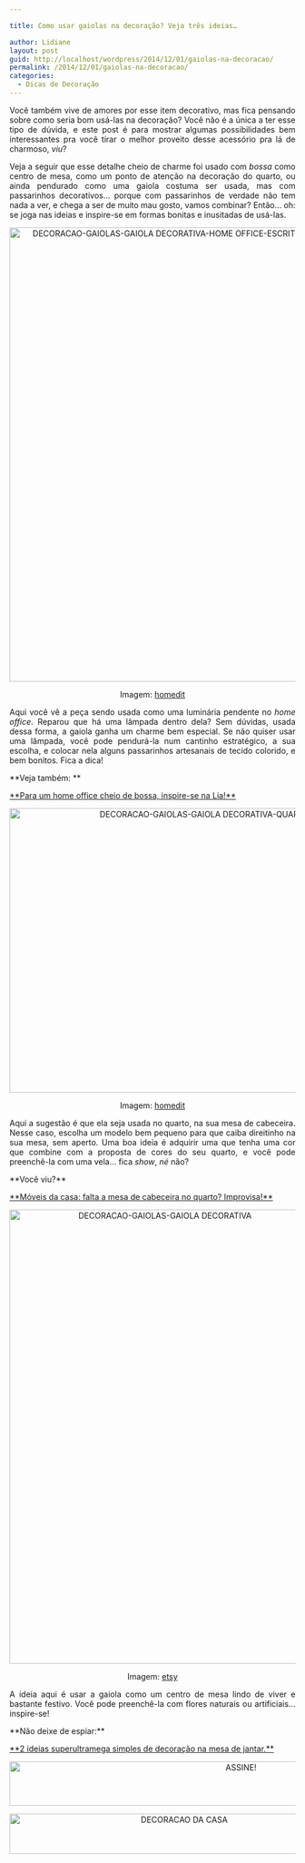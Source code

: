 ```yaml
---

title: Como usar gaiolas na decoração? Veja três ideias…

author: Lidiane
layout: post
guid: http://localhost/wordpress/2014/12/01/gaiolas-na-decoracao/
permalink: /2014/12/01/gaiolas-na-decoracao/
categories:
  - Dicas de Decoração
---
```

<p align="justify">
  Você também vive de amores por esse item decorativo, mas fica pensando sobre como seria bom usá-las na decoração? Você não é a única a ter esse tipo de dúvida, e este post é para mostrar algumas possibilidades bem interessantes pra você tirar o melhor proveito desse acessório pra lá de charmoso, <em>viu</em>?
</p>

<p align="justify">
  Veja a seguir que esse detalhe cheio de charme foi usado com <em>bossa</em> como centro de mesa, como um ponto de atenção na decoração do quarto, ou ainda pendurado como uma gaiola costuma ser usada, mas com passarinhos decorativos… porque com passarinhos de verdade não tem nada a ver, e chega a ser de muito mau gosto, vamos combinar? Então… oh: se joga nas ideias e inspire-se em formas bonitas e inusitadas de usá-las.
</p>

<p align="center">
  <a href="http://www.trololodemulher.com.br/blog/wp-content/uploads/2014/11/DECORACAO-GAIOLAS-GAIOLA-DECORATIVA-HOME-OFFICE-ESCRITORIO.jpg"><img class="alignnone size-full wp-image-10618" src="http://www.trololodemulher.com.br/blog/wp-content/uploads/2014/11/DECORACAO-GAIOLAS-GAIOLA-DECORATIVA-HOME-OFFICE-ESCRITORIO.jpg" alt="DECORACAO-GAIOLAS-GAIOLA DECORATIVA-HOME OFFICE-ESCRITORIO" width="562" height="800" /></a>
</p>

<p align="center">
  Imagem: <a href="http://www.homedit.com/" target="_blank">homedit</a>
</p>

<p align="justify">
  Aqui você vê a peça sendo usada como uma luminária pendente no <em>home office</em>. Reparou que há uma lâmpada dentro dela? Sem dúvidas, usada dessa forma, a gaiola ganha um charme bem especial. Se não quiser usar uma lâmpada, você pode pendurá-la num cantinho estratégico, a sua escolha, e colocar nela alguns passarinhos artesanais de tecido colorido, e bem bonitos. Fica a dica!
</p>

<p align="justify">
  **Veja também: **
</p>

<p align="justify">
  <a href="http://www.decoracaodacasa.com/home-office-2/" target="_blank">**Para um home office cheio de bossa, inspire-se na Lia!**</a>
</p>

<p align="center">
  <a href="http://www.trololodemulher.com.br/blog/wp-content/uploads/2014/11/DECORACAO-GAIOLAS-GAIOLA-DECORATIVA-QUARTO-MESA-CABECEIRA.jpg"><img class="alignnone size-full wp-image-10619" src="http://www.trololodemulher.com.br/blog/wp-content/uploads/2014/11/DECORACAO-GAIOLAS-GAIOLA-DECORATIVA-QUARTO-MESA-CABECEIRA.jpg" alt="DECORACAO-GAIOLAS-GAIOLA DECORATIVA-QUARTO-MESA CABECEIRA" width="800" height="501" /></a>
</p>

<p align="center">
  Imagem: <a href="http://www.homedit.com/" target="_blank">homedit</a>
</p>

<p align="justify">
  Aqui a sugestão é que ela seja usada no quarto, na sua mesa de cabeceira. Nesse caso, escolha um modelo bem pequeno para que caiba direitinho na sua mesa, sem aperto. Uma boa ideia é adquirir uma que tenha uma cor que combine com a proposta de cores do seu quarto, e você pode preenchê-la com uma vela… fica <em>show</em>, <em>né</em> não?
</p>

<p align="justify">
  **Você viu?**
</p>

<p align="justify">
  <a href="http://www.trololodemulher.com.br/2013/05/08/moveis-quarto/" target="_blank">**Móveis da casa: falta a mesa de cabeceira no quarto? Improvisa!**</a>
</p>

<p align="center">
  <a href="http://www.trololodemulher.com.br/blog/wp-content/uploads/2014/11/DECORACAO-GAIOLAS-GAIOLA-DECORATIVA.jpg"><img class="alignnone size-full wp-image-10616" src="http://www.trololodemulher.com.br/blog/wp-content/uploads/2014/11/DECORACAO-GAIOLAS-GAIOLA-DECORATIVA.jpg" alt="DECORACAO-GAIOLAS-GAIOLA DECORATIVA" width="532" height="800" /></a>
</p>

<p align="center">
  Imagem: <a href="https://www.etsy.com/listing/204570660/bird-cage-cream-white-set-of-3-brid-cage" target="_blank">etsy</a>
</p>

<p align="justify">
  A ideia aqui é usar a gaiola como um centro de mesa lindo de viver e bastante festivo. Você pode preenchê-la com flores naturais ou artificiais… inspire-se!
</p>

<p align="justify">
  **Não deixe de espiar:**
</p>

<p align="justify">
  <a href="http://www.decoracaodacasa.com/decoracao-na-mesa-de-jantar/" target="_blank">**2 ideias superultramega simples de decoração na mesa de jantar.**</a>
</p>

<p align="center">
  <a href="http://feedburner.google.com/fb/a/mailverify?uri=blogbichafemea&loc=pt_BR" target="_blank"><img class="alignnone size-full wp-image-10439" src="http://www.trololodemulher.com.br/blog/wp-content/uploads/2014/09/ASSINE.png" alt="ASSINE!" width="800" height="78" /></a>
</p>

<p align="center">
  <a href="http://www.decoracaodacasa.com/" target="_blank"><img class="alignnone size-full wp-image-10262" src="http://www.trololodemulher.com.br/blog/wp-content/uploads/2014/07/DECORACAO-DA-CASA.png" alt="DECORACAO DA CASA" width="600" height="71" /></a>
</p>

<p align="justify">